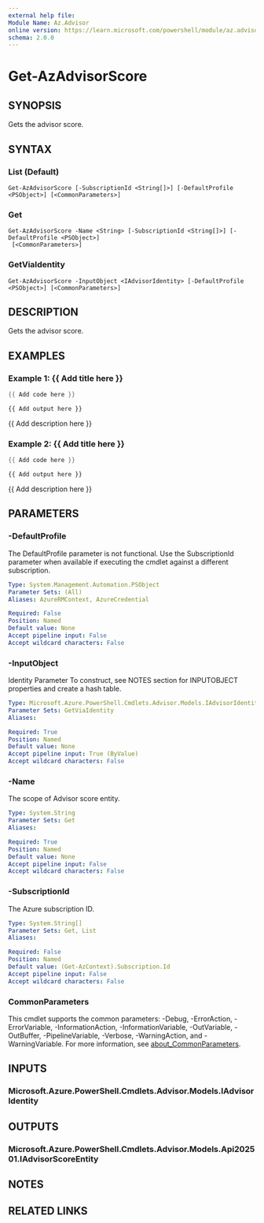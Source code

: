 ```yaml
---
external help file:
Module Name: Az.Advisor
online version: https://learn.microsoft.com/powershell/module/az.advisor/get-azadvisorscore
schema: 2.0.0
---
```


# Get-AzAdvisorScore

## SYNOPSIS
Gets the advisor score.

## SYNTAX

### List (Default)
```
Get-AzAdvisorScore [-SubscriptionId <String[]>] [-DefaultProfile <PSObject>] [<CommonParameters>]
```

### Get
```
Get-AzAdvisorScore -Name <String> [-SubscriptionId <String[]>] [-DefaultProfile <PSObject>]
 [<CommonParameters>]
```

### GetViaIdentity
```
Get-AzAdvisorScore -InputObject <IAdvisorIdentity> [-DefaultProfile <PSObject>] [<CommonParameters>]
```

## DESCRIPTION
Gets the advisor score.

## EXAMPLES

### Example 1: {{ Add title here }}
```powershell
{{ Add code here }}
```

```output
{{ Add output here }}
```

{{ Add description here }}

### Example 2: {{ Add title here }}
```powershell
{{ Add code here }}
```

```output
{{ Add output here }}
```

{{ Add description here }}

## PARAMETERS

### -DefaultProfile
The DefaultProfile parameter is not functional.
Use the SubscriptionId parameter when available if executing the cmdlet against a different subscription.

```yaml
Type: System.Management.Automation.PSObject
Parameter Sets: (All)
Aliases: AzureRMContext, AzureCredential

Required: False
Position: Named
Default value: None
Accept pipeline input: False
Accept wildcard characters: False
```

### -InputObject
Identity Parameter
To construct, see NOTES section for INPUTOBJECT properties and create a hash table.

```yaml
Type: Microsoft.Azure.PowerShell.Cmdlets.Advisor.Models.IAdvisorIdentity
Parameter Sets: GetViaIdentity
Aliases:

Required: True
Position: Named
Default value: None
Accept pipeline input: True (ByValue)
Accept wildcard characters: False
```

### -Name
The scope of Advisor score entity.

```yaml
Type: System.String
Parameter Sets: Get
Aliases:

Required: True
Position: Named
Default value: None
Accept pipeline input: False
Accept wildcard characters: False
```

### -SubscriptionId
The Azure subscription ID.

```yaml
Type: System.String[]
Parameter Sets: Get, List
Aliases:

Required: False
Position: Named
Default value: (Get-AzContext).Subscription.Id
Accept pipeline input: False
Accept wildcard characters: False
```

### CommonParameters
This cmdlet supports the common parameters: -Debug, -ErrorAction, -ErrorVariable, -InformationAction, -InformationVariable, -OutVariable, -OutBuffer, -PipelineVariable, -Verbose, -WarningAction, and -WarningVariable. For more information, see [about_CommonParameters](http://go.microsoft.com/fwlink/?LinkID=113216).

## INPUTS

### Microsoft.Azure.PowerShell.Cmdlets.Advisor.Models.IAdvisorIdentity

## OUTPUTS

### Microsoft.Azure.PowerShell.Cmdlets.Advisor.Models.Api202501.IAdvisorScoreEntity

## NOTES

## RELATED LINKS

